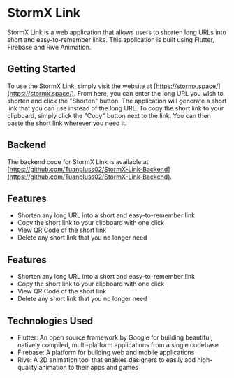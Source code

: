# StormX Link
StormX Link is a web application that allows users to shorten long URLs into short and easy-to-remember links. This application is built using Flutter, Firebase and Rive Animation.

## Getting Started
To use the StormX Link, simply visit the website at [https://stormx.space/](https://stormx.space/). From here, you can enter the long URL you wish to shorten and click the "Shorten" button. The application will generate a short link that you can use instead of the long URL.
To copy the short link to your clipboard, simply click the "Copy" button next to the link. You can then paste the short link wherever you need it.

## Backend
The backend code for StormX Link is available at [https://github.com/Tuanpluss02/StormX-Link-Backend](https://github.com/Tuanpluss02/StormX-Link-Backend).

## Features
- Shorten any long URL into a short and easy-to-remember link
- Copy the short link to your clipboard with one click
- View QR Code of the short link
- Delete any short link that you no longer need

## Features
- Shorten any long URL into a short and easy-to-remember link
- Copy the short link to your clipboard with one click
- View QR Code of the short link
- Delete any short link that you no longer need

## Technologies Used
- Flutter: An open source framework by Google for building beautiful, natively compiled, multi-platform applications from a single codebase
- Firebase: A platform for building web and mobile applications
- Rive: A 2D animation tool that enables designers to easily add high-quality animation to their apps and games